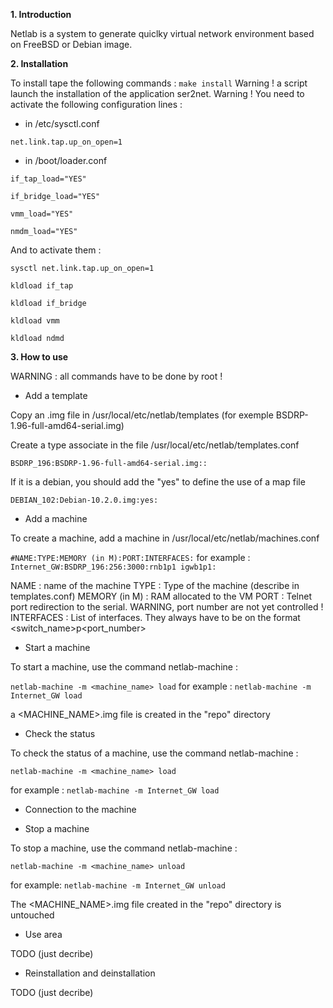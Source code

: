 **1. Introduction**

Netlab is a system to generate quiclky virtual network environment based on FreeBSD or Debian image.

**2. Installation**

To install tape the following commands :
`make install`
Warning ! a script launch the installation of the application ser2net.
Warning ! You need to activate the following configuration lines :
- in /etc/sysctl.conf

`net.link.tap.up_on_open=1`
- in /boot/loader.conf

`if_tap_load="YES"`

`if_bridge_load="YES"`

`vmm_load="YES"`

`nmdm_load="YES"`


And to activate them :

`sysctl net.link.tap.up_on_open=1`

`kldload if_tap`

`kldload if_bridge`

`kldload vmm`

`kldload ndmd`

**3. How to use**

WARNING : all commands have to be done by root !

*  Add a template

Copy an .img file in /usr/local/etc/netlab/templates (for exemple BSDRP-1.96-full-amd64-serial.img)

Create a type associate in the file /usr/local/etc/netlab/templates.conf

`BSDRP_196:BSDRP-1.96-full-amd64-serial.img::`

If it is a debian, you should add the "yes" to define the use of a map file

`DEBIAN_102:Debian-10.2.0.img:yes:`

*  Add a machine

To create a machine, add a machine in /usr/local/etc/netlab/machines.conf

`#NAME:TYPE:MEMORY (in M):PORT:INTERFACES:`
for example : `Internet_GW:BSDRP_196:256:3000:rnb1p1 igwb1p1:`

NAME : name of the machine
TYPE : Type of the machine (describe in templates.conf)
MEMORY (in M) : RAM allocated to the VM
PORT : Telnet port redirection to the serial. WARNING, port number are not yet controlled !
INTERFACES : List of interfaces. They always have to be on the format <switch_name>p<port_number>

*  Start a machine

To start a machine, use the command netlab-machine :

`netlab-machine -m <machine_name> load`
for example : `netlab-machine -m Internet_GW load`

a <MACHINE_NAME>.img file is created in the "repo" directory

*  Check the status

To check the status of a machine, use the command netlab-machine :

`netlab-machine -m <machine_name> load`

for example : `netlab-machine -m Internet_GW load`

*  Connection to the machine


*  Stop a machine

To stop a machine, use the command netlab-machine :

`netlab-machine -m <machine_name> unload`

for example: `netlab-machine -m Internet_GW unload`

The <MACHINE_NAME>.img file created in the "repo" directory is untouched


* Use area 

TODO (just decribe)


* Reinstallation and deinstallation  

TODO (just decribe)

